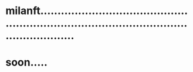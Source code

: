 # milanft....................................................................................................................
# soon.....
